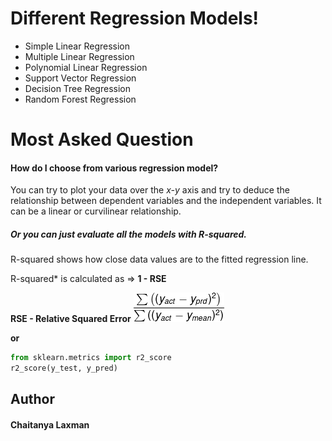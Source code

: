 # Different Regression Models!

  - Simple Linear Regression
  - Multiple Linear Regression
  - Polynomial Linear Regression
  - Support Vector Regression
  - Decision Tree Regression
  - Random Forest Regression

# Most Asked Question
#### How do I choose from various regression model?
You can try to plot your data over the *x-y* axis and try to deduce the relationship between dependent variables and the independent variables. It can be a linear or curvilinear relationship.

##### Or you can just evaluate all the models with *R-squared*.
R-squared shows how close data values are to the fitted regression line.

R-squared* is calculated as => **1 - RSE**

**RSE - Relative Squared Error**
![](https://raw.githubusercontent.com/claxman/Regression_Models/master/Latex_Equations_Images/RSE.png)

**or**
```python
from sklearn.metrics import r2_score
r2_score(y_test, y_pred)
```


**Author**
------
#### Chaitanya Laxman
